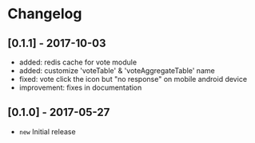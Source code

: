 # Changelog

## [0.1.1] - 2017-10-03

- added: redis cache for vote module
- added: customize 'voteTable' & 'voteAggregateTable' name
- fixed: vote click the icon but "no response" on mobile android device
- improvement: fixes in documentation

## [0.1.0] - 2017-05-27

- `new` Initial release
